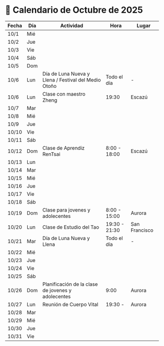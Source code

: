 # 📅 Calendario de Octubre de 2025

| Fecha | Día | Actividad | Hora | Lugar |
|-------|-----|-----------|------|-------|
| 10/1 | Mié |  |  |  |
| 10/2 | Jue |  |  |  |
| 10/3 | Vie |  |  |  |
| 10/4 | Sáb |  |  |  |
| 10/5 | Dom |  |  |  |
| 10/6 | Lun | Día de Luna Nueva y Llena / Festival del Medio Otoño | Todo el día | - |
| 10/6 | Lun | Clase con maestro Zheng | 19:30 | Escazú |
| 10/7 | Mar |  |  |  |
| 10/8 | Mié |  |  |  |
| 10/9 | Jue |  |  |  |
| 10/10 | Vie |  |  |  |
| 10/11 | Sáb |  |  |  |
| 10/12 | Dom | Clase de Aprendiz RenTsai | 8:00 - 18:00 | Escazú |
| 10/13 | Lun |  |  |  |
| 10/14 | Mar |  |  |  |
| 10/15 | Mié |  |  |  |
| 10/16 | Jue |  |  |  |
| 10/17 | Vie |  |  |  |
| 10/18 | Sáb |  |  |  |
| 10/19 | Dom | Clase para jovenes y adolecentes | 8:00 - 15:00 | Aurora |
| 10/20 | Lun | Clase de Estudio del Tao | 19:30 - 21:30 | San Francisco |
| 10/21 | Mar | Día de Luna Nueva y Llena | Todo el día | - |
| 10/22 | Mié |  |  |  |
| 10/23 | Jue |  |  |  |
| 10/24 | Vie |  |  |  |
| 10/25 | Sáb |  |  |  |
| 10/26 | Dom | Planificación de la clase de jovenes y adolecentes | 9:00 | Aurora |
| 10/27 | Lun | Reunión de Cuerpo Vital | 19:30 -  | Aurora |
| 10/28 | Mar |  |  |  |
| 10/29 | Mié |  |  |  |
| 10/30 | Jue |  |  |  |
| 10/31 | Vie |  |  |  |

